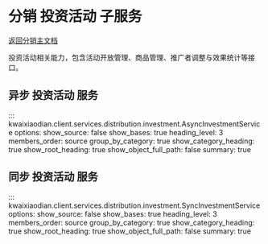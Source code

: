 # 分销 投资活动 子服务

[返回分销主文档](distribution-service.md)

投资活动相关能力，包含活动开放管理、商品管理、推广者调整与效果统计等接口。

## 异步 投资活动 服务

::: kwaixiaodian.client.services.distribution.investment.AsyncInvestmentService
    options:
      show_source: false
      show_bases: true
      heading_level: 3
      members_order: source
      group_by_category: true
      show_category_heading: true
      show_root_heading: true
      show_object_full_path: false
      summary: true

## 同步 投资活动 服务

::: kwaixiaodian.client.services.distribution.investment.SyncInvestmentService
    options:
      show_source: false
      show_bases: true
      heading_level: 3
      members_order: source
      group_by_category: true
      show_category_heading: true
      show_root_heading: true
      show_object_full_path: false
      summary: true
